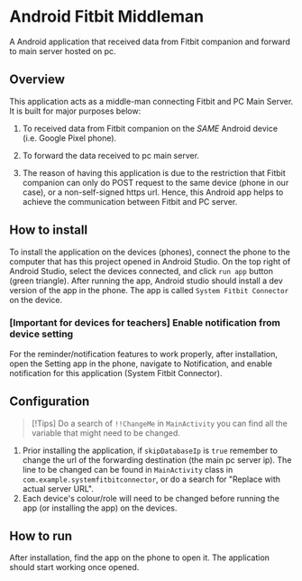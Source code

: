 # Android Fitbit Middleman
A Android application that received data from Fitbit companion and forward to main server hosted on pc.

## Overview
This application acts as a middle-man connecting Fitbit and PC Main Server. It is built for major purposes below:

1. To received data from Fitbit companion on the *SAME* Android device (i.e. Google Pixel phone).
2. To forward the data received to pc main server.

3. The reason of having this application is due to the restriction that Fitbit companion can only do POST request
to the same device (phone in our case), or a non-self-signed https url. Hence, this Android app helps to achieve the communication
between Fitbit and PC server.

## How to install
To install the application on the devices (phones), connect the phone to the computer that has this project opened in 
Android Studio. On the top right of Android Studio, select the devices connected, and click `run app` button (green triangle).
After running the app, Android studio should install a dev version of the app in the phone. The app is called `System Fitbit Connector` on
the device.

### [Important for devices for teachers] Enable notification from device setting
For the reminder/notification features to work properly, after installation, open the Setting app in the phone, navigate
to Notification, and enable notification for this application (System Fitbit Connector).

## Configuration

> [!Tips]
> Do a search of `!!ChangeMe` in `MainActivity` you can find all the variable that might need to be changed.

1. Prior installing the application, if `skipDatabaseIp` is `true` remember to change the url of the forwarding destination (the main pc server ip). The line to be changed can be found in 
`MainActivity` class in `com.example.systemfitbitconnector`, or do a search for "Replace with actual server URL".
2. Each device's colour/role will need to be changed before running the app (or installing the app) on the devices.

## How to run
After installation, find the app on the phone to open it. The application should start working once opened.

